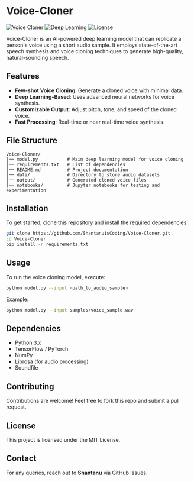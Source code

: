 # Voice-Cloner

![Voice Cloner](https://img.shields.io/badge/Python-3.x-blue.svg)
![Deep Learning](https://img.shields.io/badge/Deep%20Learning-TensorFlow%20%7C%20PyTorch-orange)
![License](https://img.shields.io/badge/License-MIT-green)

Voice-Cloner is an AI-powered deep learning model that can replicate a person's voice using a short audio sample. It employs state-of-the-art speech synthesis and voice cloning techniques to generate high-quality, natural-sounding speech.

## Features
- **Few-shot Voice Cloning**: Generate a cloned voice with minimal data.
- **Deep Learning-Based**: Uses advanced neural networks for voice synthesis.
- **Customizable Output**: Adjust pitch, tone, and speed of the cloned voice.
- **Fast Processing**: Real-time or near real-time voice synthesis.

## File Structure
```
Voice-Cloner/
│── model.py           # Main deep learning model for voice cloning
│── requirements.txt   # List of dependencies
│── README.md          # Project documentation
│── data/              # Directory to store audio datasets
│── output/            # Generated cloned voice files
│── notebooks/         # Jupyter notebooks for testing and experimentation
```

## Installation
To get started, clone this repository and install the required dependencies:
```bash
git clone https://github.com/ShantanuisCoding/Voice-Cloner.git
cd Voice-Cloner
pip install -r requirements.txt
```

## Usage
To run the voice cloning model, execute:
```bash
python model.py --input <path_to_audio_sample>
```

Example:
```bash
python model.py --input samples/voice_sample.wav
```

## Dependencies
- Python 3.x
- TensorFlow / PyTorch
- NumPy
- Librosa (for audio processing)
- Soundfile

## Contributing
Contributions are welcome! Feel free to fork this repo and submit a pull request.

## License
This project is licensed under the MIT License.

## Contact
For any queries, reach out to **Shantanu** via GitHub Issues.
